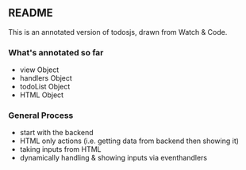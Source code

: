 ## README

This is an annotated version of todosjs, drawn from Watch & Code.

### What's annotated so far

* view Object
* handlers Object
* todoList Object
* HTML Object


### General Process
* start with the backend
* HTML only actions (i.e. getting data from backend then showing it)
* taking inputs from HTML
* dynamically handling & showing inputs via eventhandlers

